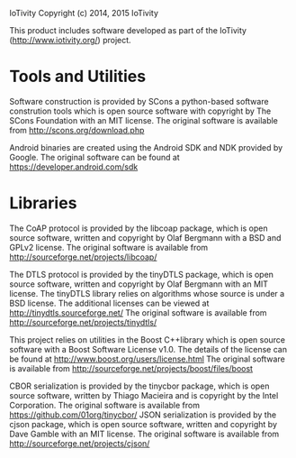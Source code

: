 IoTivity
Copyright (c) 2014, 2015 IoTivity

This product includes software developed as part of
the IoTivity (http://www.iotivity.org/) project.

Tools and Utilities
===================

Software construction is provided by SCons a python-based software
constrution tools which is open source software with copyright
by The SCons Foundation with an MIT license. The original software
is available from
  http://scons.org/download.php

Android binaries are created using the Android SDK and NDK provided
by Google. The original software can be found at
  https://developer.android.com/sdk

Libraries
=========

The CoAP protocol is provided by the libcoap package,
which is open source software, written and copyright by Olaf Bergmann
with a BSD and GPLv2 license. The original software is available from
  http://sourceforge.net/projects/libcoap/

The DTLS protocol is provided by the tinyDTLS package,
which is open source software, written and copyright by Olaf Bergmann
with an MIT license. The tinyDTLS library relies on algorithms whose
source is under a BSD license. The additional licenses can be viewed at
  http://tinydtls.sourceforge.net/
The original software is available from
  http://sourceforge.net/projects/tinydtls/

This project relies on utilities in the Boost C++library which is open
source software with a Boost Software License v1.0. The details of the
license can be found at
  http://www.boost.org/users/license.html
The original software is available from
  http://sourceforge.net/projects/boost/files/boost

CBOR serialization is provided by the tinycbor package,
which is open source software, written by Thiago Macieira and is
copyright by the Intel Corporation.  The original software is available
from
  https://github.com/01org/tinycbor/
JSON serialization is provided by the cjson package,
which is open source software, written and copyright by Dave Gamble
with an MIT license. The original software is available from
  http://sourceforge.net/projects/cjson/

